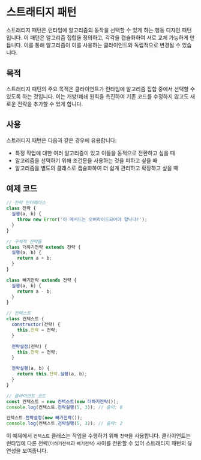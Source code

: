 # 스트래티지 패턴

스트래티지 패턴은 런타임에 알고리즘의 동작을 선택할 수 있게 하는 행동 디자인 패턴입니다. 이 패턴은 알고리즘 집합을 정의하고, 각각을 캡슐화하여 서로 교체 가능하게 만듭니다. 이를 통해 알고리즘이 이를 사용하는 클라이언트와 독립적으로 변경될 수 있습니다.

## 목적

스트래티지 패턴의 주요 목적은 클라이언트가 런타임에 알고리즘 집합 중에서 선택할 수 있도록 하는 것입니다. 이는 개방/폐쇄 원칙을 촉진하여 기존 코드를 수정하지 않고도 새로운 전략을 추가할 수 있게 합니다.

## 사용

스트래티지 패턴은 다음과 같은 경우에 유용합니다:

- 특정 작업에 대한 여러 알고리즘이 있고 이들을 동적으로 전환하고 싶을 때
- 알고리즘을 선택하기 위해 조건문을 사용하는 것을 피하고 싶을 때
- 알고리즘을 별도의 클래스로 캡슐화하여 더 쉽게 관리하고 확장하고 싶을 때

## 예제 코드

```javascript
// 전략 인터페이스
class 전략 {
  실행(a, b) {
    throw new Error('이 메서드는 오버라이드되어야 합니다!');
  }
}

// 구체적 전략들
class 더하기전략 extends 전략 {
  실행(a, b) {
    return a + b;
  }
}

class 빼기전략 extends 전략 {
  실행(a, b) {
    return a - b;
  }
}

// 컨텍스트
class 컨텍스트 {
  constructor(전략) {
    this.전략 = 전략;
  }

  전략설정(전략) {
    this.전략 = 전략;
  }

  전략실행(a, b) {
    return this.전략.실행(a, b);
  }
}

// 클라이언트 코드
const 컨텍스트 = new 컨텍스트(new 더하기전략());
console.log(컨텍스트.전략실행(5, 3)); // 출력: 8

컨텍스트.전략설정(new 빼기전략());
console.log(컨텍스트.전략실행(5, 3)); // 출력: 2
```

이 예제에서 `컨텍스트` 클래스는 작업을 수행하기 위해 `전략`을 사용합니다. 클라이언트는 런타임에 다른 전략(`더하기전략`과 `빼기전략`) 사이를 전환할 수 있어 스트래티지 패턴의 유연성을 보여줍니다.
